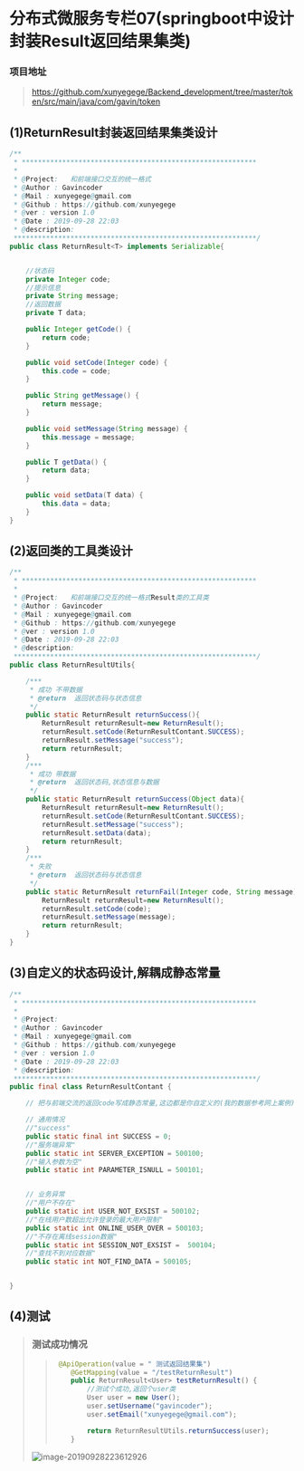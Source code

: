 # 分布式微服务专栏07(springboot中设计封装Result返回结果集类)
### 项目地址
> https://github.com/xunyegege/Backend_development/tree/master/token/src/main/java/com/gavin/token
## (1)ReturnResult封装返回结果集类设计

```java
/**
 * **********************************************************
 *
 * @Project:   和前端接口交互的统一格式
 * @Author : Gavincoder
 * @Mail : xunyegege@gmail.com
 * @Github : https://github.com/xunyegege
 * @ver : version 1.0
 * @Date : 2019-09-28 22:03
 * @description:
 ************************************************************/
public class ReturnResult<T> implements Serializable{


    //状态码
    private Integer code;
    //提示信息
    private String message;
    //返回数据
    private T data;

    public Integer getCode() {
        return code;
    }

    public void setCode(Integer code) {
        this.code = code;
    }

    public String getMessage() {
        return message;
    }

    public void setMessage(String message) {
        this.message = message;
    }

    public T getData() {
        return data;
    }

    public void setData(T data) {
        this.data = data;
    }
}

```

## (2)返回类的工具类设计

```java
/**
 * **********************************************************
 *
 * @Project:   和前端接口交互的统一格式Result类的工具类
 * @Author : Gavincoder
 * @Mail : xunyegege@gmail.com
 * @Github : https://github.com/xunyegege
 * @ver : version 1.0
 * @Date : 2019-09-28 22:03
 * @description:
 ************************************************************/
public class ReturnResultUtils{

    /***
     * 成功 不带数据
     * @return  返回状态码与状态信息
     */
    public static ReturnResult returnSuccess(){
        ReturnResult returnResult=new ReturnResult();
        returnResult.setCode(ReturnResultContant.SUCCESS);
        returnResult.setMessage("success");
        return returnResult;
    }
    /***
     * 成功 带数据
     * @return  返回状态码,状态信息与数据
     */
    public static ReturnResult returnSuccess(Object data){
        ReturnResult returnResult=new ReturnResult();
        returnResult.setCode(ReturnResultContant.SUCCESS);
        returnResult.setMessage("success");
        returnResult.setData(data);
        return returnResult;
    }
    /***
     * 失败
     * @return  返回状态码与状态信息
     */
    public static ReturnResult returnFail(Integer code, String message){
        ReturnResult returnResult=new ReturnResult();
        returnResult.setCode(code);
        returnResult.setMessage(message);
        return returnResult;
    }
}
```

## (3)自定义的状态码设计,解耦成静态常量

```java
/**
 * **********************************************************
 *
 * @Project:
 * @Author : Gavincoder
 * @Mail : xunyegege@gmail.com
 * @Github : https://github.com/xunyegege
 * @ver : version 1.0
 * @Date : 2019-09-28 22:03
 * @description:
 ************************************************************/
public final class ReturnResultContant {

    // 把与前端交流的返回code写成静态常量,这边都是你自定义的(我的数据参考网上案例)

    // 通用情况
    //"success"
    public static final int SUCCESS = 0;
    //"服务端异常"
    public static int SERVER_EXCEPTION = 500100;
    //"输入参数为空"
    public static int PARAMETER_ISNULL = 500101;


    // 业务异常
    //"用户不存在"
    public static int USER_NOT_EXSIST = 500102;
    //"在线用户数超出允许登录的最大用户限制"
    public static int ONLINE_USER_OVER = 500103;
    //"不存在离线session数据"
    public static int SESSION_NOT_EXSIST =  500104;
    //"查找不到对应数据"
    public static int NOT_FIND_DATA = 500105;


}
```

## (4)测试

> ### 测试成功情况
>
> > ```java
> >  @ApiOperation(value = " 测试返回结果集")
> >     @GetMapping(value = "/testReturnResult")
> >     public ReturnResult<User> testReturnResult() {
> >         //测试个成功,返回个user类
> >         User user = new User();
> >         user.setUsername("gavincoder");
> >         user.setEmail("xunyegege@gmail.com");
> > 
> >         return ReturnResultUtils.returnSuccess(user);
> >     }
> > ```
>
> ![image-20190928223612926](https://tva1.sinaimg.cn/large/006y8mN6gy1g7flwk44snj30dg0cujsv.jpg)